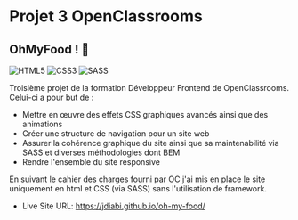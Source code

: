# Projet 3 OpenClassrooms
## OhMyFood ! :fork_and_knife:

![HTML5](https://img.shields.io/badge/html5-%23E34F26.svg?style=for-the-badge&logo=html5&logoColor=white)
![CSS3](https://img.shields.io/badge/css3-%231572B6.svg?style=for-the-badge&logo=css3&logoColor=white)
![SASS](https://img.shields.io/badge/SASS-hotpink.svg?style=for-the-badge&logo=SASS&logoColor=white)

Troisième projet de la formation Développeur Frontend de OpenClassrooms. Celui-ci a pour but de :

* Mettre en œuvre des effets CSS graphiques avancés ainsi que des animations
* Créer une structure de navigation pour un site web
* Assurer la cohérence graphique du site ainsi que sa maintenabilité via SASS et diverses méthodologies dont BEM  
* Rendre l'ensemble du site responsive

En suivant le cahier des charges fourni par OC j'ai mis en place le site uniquement en html et CSS (via SASS) sans l'utilisation de framework. 

* Live Site URL: https://jdiabi.github.io/oh-my-food/
